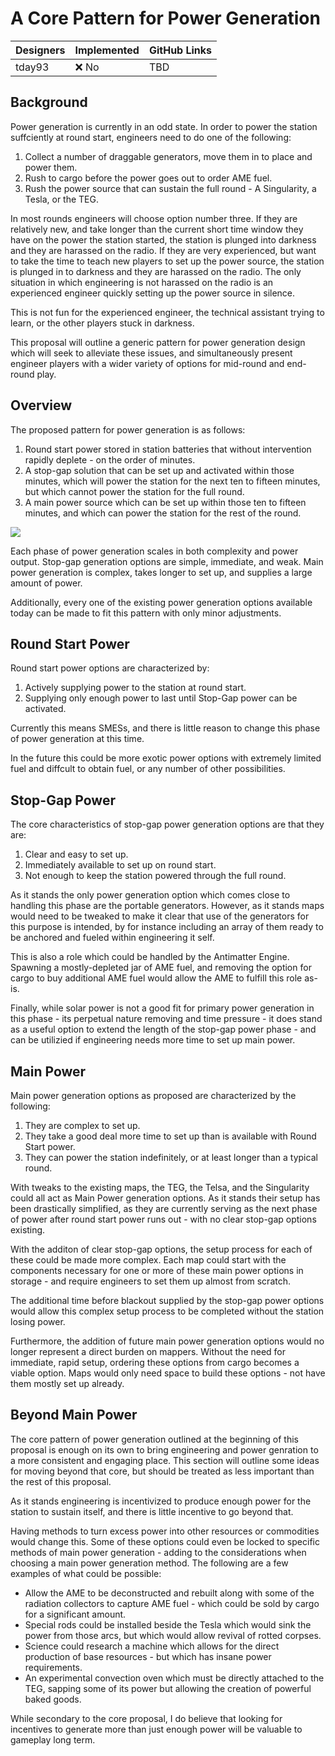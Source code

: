 # A Core Pattern for Power Generation

| Designers | Implemented | GitHub Links |
|---|---|---|
| tday93 | :x: No | TBD |

## Background

Power generation is currently in an odd state. In order to power the station suffciently at round start, engineers need to do one of the following:

1. Collect a number of draggable generators, move them in to place and power them.
2. Rush to cargo before the power goes out to order AME fuel.
3. Rush the power source that can sustain the full round - A Singularity, a Tesla, or the TEG.

In most rounds engineers will choose option number three. If they are relatively new, and take longer than the current
short time window they have on the power the station started, the station is plunged into darkness and they are harassed
on the radio. If they are very experienced, but want to take the time to teach new players to set up the power source,
the station is plunged in to darkness and they are harassed on the radio. The only situation in which engineering is not
harassed on the radio is an experienced engineer quickly setting up the power source in silence.

This is not fun for the experienced engineer, the technical assistant trying to learn, or the other players stuck in
darkness.

This proposal will outline a generic pattern for power generation design which will seek to alleviate these issues, and
simultaneously present engineer players with a wider variety of options for mid-round and end-round play.

## Overview

The proposed pattern for power generation is as follows:

1. Round start power stored in station batteries that without intervention rapidly deplete - on the order of minutes.
2. A stop-gap solution that can be set up and activated within those minutes, which will power the station for the next ten to
   fifteen minutes, but which cannot power the station for the full round.
3. A main power source which can be set up within those ten to fifteen minutes, and which can power the station for the
   rest of the round.


<img src="https://i.imgur.com/YFdOtGC.png"/>


Each phase of power generation scales in both complexity and power output. Stop-gap generation options are simple,
immediate, and weak. Main power generation is complex, takes longer to set up, and supplies a large amount of power.

Additionally, every one of the existing power generation options available today can be made to fit this pattern with
only minor adjustments.

## Round Start Power

Round start power options are characterized by:

1. Actively supplying power to the station at round start.
2. Supplying only enough power to last until Stop-Gap power can be activated.

Currently this means SMESs, and there is little reason to change this phase of power generation at this time.

In the future this could be more exotic power options with extremely limited fuel and diffcult to obtain fuel, or any
number of other possibilities.

## Stop-Gap Power

The core characteristics of stop-gap power generation options are that they are:

1. Clear and easy to set up.
2. Immediately available to set up on round start.
3. Not enough to keep the station powered through the full round.

As it stands the only power generation option which comes close to handling this phase are the portable generators.
However, as it stands maps would need to be tweaked to make it clear that use of the generators for this purpose is
intended, by for instance including an array of them ready to be anchored and fueled within engineering it self.

This is also a role which could be handled by the Antimatter Engine. Spawning a mostly-depleted jar of AME fuel, and
removing the option for cargo to buy additional AME fuel would allow the AME to fulfill this role as-is.

Finally, while solar power is not a good fit for primary power generation in this phase - its perpetual nature removing
and time pressure - it does stand as a useful option to extend the length of the stop-gap power phase - and can be
utilizied if engineering needs more time to set up main power.

## Main Power

Main power generation options as proposed are characterized by the following:

1. They are complex to set up.
2. They take a good deal more time to set up than is available with Round Start power.
3. They can power the station indefinitely, or at least longer than a typical round.

With tweaks to the existing maps, the TEG, the Telsa, and the Singularity could all act as Main Power generation
options. As it stands their setup has been drastically simplified, as they are currently serving as the next phase of
power after round start power runs out - with no clear stop-gap options existing.

With the additon of clear stop-gap options, the setup process for each of these could be made more complex. Each map
could start with the components necessary for one or more of these main power options in storage - and require engineers
to set them up almost from scratch.

The additional time before blackout supplied by the stop-gap power options would allow this complex setup process to be
completed without the station losing power.

Furthermore, the addition of future main power generation options would no longer represent a direct burden on mappers.
Without the need for immediate, rapid setup, ordering these options from cargo becomes a viable option. Maps would only
need space to build these options - not have them mostly set up already.


## Beyond Main Power

The core pattern of power generation outlined at the beginning of this proposal is enough on its own to bring engineering
and power genration to a more consistent and engaging place. This section will outline some ideas for moving beyond that
core, but should be treated as less important than the rest of this proposal.

As it stands engineering is incentivized to produce enough power for the station to sustain itself, and there is little
incentive to go beyond that.

Having methods to turn excess power into other resources or commodities would change this. Some of these options could
even be locked to specific methods of main power generation - adding to the considerations when choosing a main power
generation method. The following are a few examples of what could be possible:

* Allow the AME to be deconstructed and rebuilt along with some of the radiation collectors to capture AME fuel - which
    could be sold by cargo for a significant amount.
* Special rods could be installed beside the Tesla which would sink the power from those arcs, but which would allow
    revival of rotted corpses.
* Science could research a machine which allows for the direct production of base resources - but which has insane power
    requirements.
* An experimental convection oven which must be directly attached to the TEG, sapping some of its power but allowing the
    creation of powerful baked goods.

While secondary to the core proposal, I do believe that looking for incentives to generate more than just enough power
will be valuable to gameplay long term.


